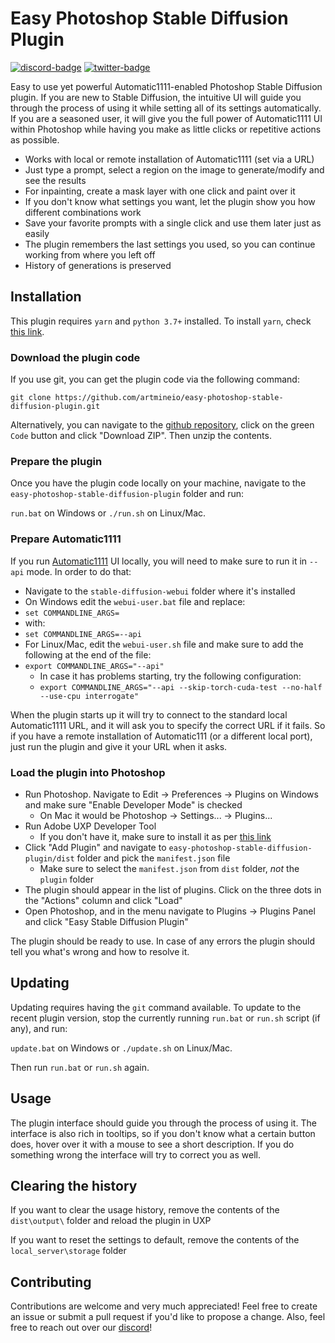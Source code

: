 # Easy Photoshop Stable Diffusion Plugin

[![discord-badge]][discord-link]
[![twitter-badge]][twitter-link]

[discord-badge]: https://badgen.net/badge/Photoshop%20Stable%20Diffusion%20Plugin/discord/green
[discord-link]: https://discord.gg/4jHrg4cy
[twitter-badge]: https://badgen.net/badge/artmineio/twitter/blue?icon=twitter
[twitter-link]: https://twitter.com/artmineio

Easy to use yet powerful Automatic1111-enabled Photoshop Stable Diffusion plugin. If you are new to Stable Diffusion, 
the intuitive UI will guide you through the process of using it while setting all of its settings automatically. 
If you are a seasoned user, it will give you the full power of Automatic1111 UI within Photoshop while having you make
as little clicks or repetitive actions as possible.

* Works with local or remote installation of Automatic1111 (set via a URL)
* Just type a prompt, select a region on the image to generate/modify and see the results
* For inpainting, create a mask layer with one click and paint over it
* If you don't know what settings you want, let the plugin show you how different combinations work
* Save your favorite prompts with a single click and use them later just as easily
* The plugin remembers the last settings you used, so you can continue working from where you left off
* History of generations is preserved

## Installation

This plugin requires `yarn` and `python 3.7+` installed. To install `yarn`, check [this link](https://classic.yarnpkg.com/lang/en/docs/install/).

### Download the plugin code

If you use git, you can get the plugin code via the following command:

```git clone https://github.com/artmineio/easy-photoshop-stable-diffusion-plugin.git```

Alternatively, you can navigate to the [github repository](https://github.com/artmineio/easy-photoshop-stable-diffusion-plugin), click on the green `Code` button and click "Download ZIP". Then unzip the contents. 

### Prepare the plugin

Once you have the plugin code locally on your machine, navigate to the `easy-photoshop-stable-diffusion-plugin` folder and run:

`run.bat` on Windows or `./run.sh` on Linux/Mac.

### Prepare Automatic1111

If you run [Automatic1111](https://github.com/AUTOMATIC1111/stable-diffusion-webui) UI locally, you will need to make sure to run it in `--api` mode. In order to do that:

* Navigate to the `stable-diffusion-webui` folder where it's installed
* On Windows edit the `webui-user.bat` file and replace:
* `set COMMANDLINE_ARGS=` 
* with:
* `set COMMANDLINE_ARGS=--api`
* For Linux/Mac, edit the `webui-user.sh` file and make sure to add the following at the end of the file:
* `export COMMANDLINE_ARGS="--api"`
  * In case it has problems starting, try the following configuration:
  * `export COMMANDLINE_ARGS="--api --skip-torch-cuda-test --no-half --use-cpu interrogate"`

When the plugin starts up it will try to connect to the standard local Automatic1111 URL, and it will ask you to specify
the correct URL if it fails. So if you have a remote installation of Automatic111 (or a different local port), just run
the plugin and give it your URL when it asks.

### Load the plugin into Photoshop

* Run Photoshop. Navigate to Edit -> Preferences -> Plugins on Windows and make sure "Enable Developer Mode" is checked 
  * On Mac it would be Photoshop -> Settings... -> Plugins... 
* Run Adobe UXP Developer Tool
  * If you don't have it, make sure to install it as per [this link](https://developer.adobe.com/photoshop/uxp/devtool/installation/)
* Click "Add Plugin" and navigate to `easy-photoshop-stable-diffusion-plugin/dist` folder and pick the `manifest.json` file
  * Make sure to select the `manifest.json` from `dist` folder, *not* the `plugin` folder
* The plugin should appear in the list of plugins. Click on the three dots in the "Actions" column and click "Load"
* Open Photoshop, and in the menu navigate to Plugins -> Plugins Panel and click "Easy Stable Diffusion Plugin"

The plugin should be ready to use. In case of any errors the plugin should tell you what's wrong and how to resolve it.

## Updating

Updating requires having the `git` command available. 
To update to the recent plugin version, stop the currently running `run.bat` or `run.sh` script (if any), and run:

`update.bat` on Windows or `./update.sh` on Linux/Mac.

Then run `run.bat` or `run.sh` again. 

## Usage

The plugin interface should guide you through the process of using it. The interface is also rich in tooltips, 
so if you don't know what a certain button does, hover over it with a mouse to see a short description. 
If you do something wrong the interface will try to correct you as well. 

## Clearing the history

If you want to clear the usage history, remove the contents of the `dist\output\` folder and reload the plugin in UXP

If you want to reset the settings to default, remove the contents of the `local_server\storage` folder

## Contributing

Contributions are welcome and very much appreciated! Feel free to create an issue or submit a pull request 
if you'd like to propose a change. Also, feel free to reach out over our [discord][discord-link]!
